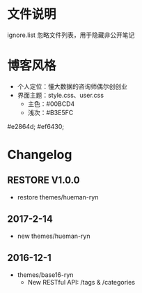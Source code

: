 # 文件说明
ignore.list 忽略文件列表，用于隐藏非公开笔记

# 博客风格
- 个人定位：懂大数据的咨询师偶尔创创业
- 界面主题：style.css、user.css
  - 主色：#00BCD4
  - 浅次：#B3E5FC

#e2864d;
#ef6430;

# Changelog
## RESTORE V1.0.0
- restore themes/hueman-ryn

## 2017-2-14
- new themes/hueman-ryn

## 2016-12-1
- themes/base16-ryn
  - New RESTful API: /tags & /categories
